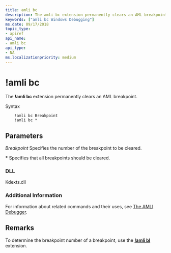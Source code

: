 ```yaml
---
title: amli bc
description: The amli bc extension permanently clears an AML breakpoint.
keywords: ["amli bc Windows Debugging"]
ms.date: 09/17/2018
topic_type:
- apiref
api_name:
- amli bc
api_type:
- NA
ms.localizationpriority: medium
---
```


# !amli bc

The **!amli bc** extension permanently clears an AML breakpoint.

Syntax

```dbgcmd
    !amli bc Breakpoint
    !amli bc *
```

## <span id="ddk__amli_bc_dbg"></span><span id="DDK__AMLI_BC_DBG"></span>Parameters

<span id="_______Breakpoint______"></span><span id="_______breakpoint______"></span><span id="_______BREAKPOINT______"></span> *Breakpoint*
Specifies the number of the breakpoint to be cleared.

<span id="______________"></span> **\***
Specifies that all breakpoints should be cleared.

### <span id="DLL"></span><span id="dll"></span>DLL

Kdexts.dll

### <span id="Additional_Information"></span><span id="additional_information"></span><span id="ADDITIONAL_INFORMATION"></span>Additional Information

For information about related commands and their uses, see [The AMLI Debugger](the-amli-debugger.md).

Remarks
-------

To determine the breakpoint number of a breakpoint, use the [**!amli bl**](-amli-bl.md) extension.
